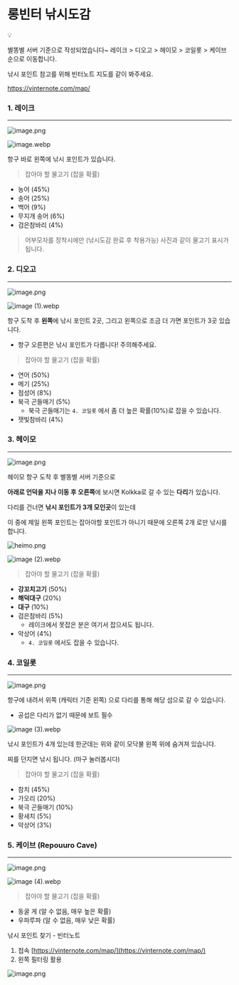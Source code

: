 # 롱빈터 낚시도감

<aside>
💡

별똥별 서버 기준으로 작성되었습니다~
레이크 > 디오고 > 헤이모 > 코일롯 > 케이브 순으로 이동합니다.

</aside>

낚시 포인트 참고를 위해 빈터노트 지도를 같이 봐주세요.

https://vinternote.com/map/

### 1. 레이크

---

![[image.png](image.png)](https://private-user-images.githubusercontent.com/182466807/369750631-cac842b8-a515-4674-87f7-d6b5f0f5ca24.png?jwt=eyJhbGciOiJIUzI1NiIsInR5cCI6IkpXVCJ9.eyJpc3MiOiJnaXRodWIuY29tIiwiYXVkIjoicmF3LmdpdGh1YnVzZXJjb250ZW50LmNvbSIsImtleSI6ImtleTUiLCJleHAiOjE3MjcwNjU4NTksIm5iZiI6MTcyNzA2NTU1OSwicGF0aCI6Ii8xODI0NjY4MDcvMzY5NzUwNjMxLWNhYzg0MmI4LWE1MTUtNDY3NC04N2Y3LWQ2YjVmMGY1Y2EyNC5wbmc_WC1BbXotQWxnb3JpdGhtPUFXUzQtSE1BQy1TSEEyNTYmWC1BbXotQ3JlZGVudGlhbD1BS0lBVkNPRFlMU0E1M1BRSzRaQSUyRjIwMjQwOTIzJTJGdXMtZWFzdC0xJTJGczMlMkZhd3M0X3JlcXVlc3QmWC1BbXotRGF0ZT0yMDI0MDkyM1QwNDI1NTlaJlgtQW16LUV4cGlyZXM9MzAwJlgtQW16LVNpZ25hdHVyZT00ZDAwM2M4OGIwNTQwNzRhYTZkYzJmMjhjNmY1ZTI4NGMwOWUwYzkxZGYyNWNhMDMzY2Q1NGUwMmM5MmZjMjNlJlgtQW16LVNpZ25lZEhlYWRlcnM9aG9zdCJ9.f_XdcSe9a9cbCUR4PjXTBajByLDPy0P5ybgTqm17xsk)

![[image.webp](image.webp)](https://private-user-images.githubusercontent.com/182466807/369751113-9b58db08-4a68-4041-865d-ca68669be94f.png?jwt=eyJhbGciOiJIUzI1NiIsInR5cCI6IkpXVCJ9.eyJpc3MiOiJnaXRodWIuY29tIiwiYXVkIjoicmF3LmdpdGh1YnVzZXJjb250ZW50LmNvbSIsImtleSI6ImtleTUiLCJleHAiOjE3MjcwNjU4NTksIm5iZiI6MTcyNzA2NTU1OSwicGF0aCI6Ii8xODI0NjY4MDcvMzY5NzUxMTEzLTliNThkYjA4LTRhNjgtNDA0MS04NjVkLWNhNjg2NjliZTk0Zi5wbmc_WC1BbXotQWxnb3JpdGhtPUFXUzQtSE1BQy1TSEEyNTYmWC1BbXotQ3JlZGVudGlhbD1BS0lBVkNPRFlMU0E1M1BRSzRaQSUyRjIwMjQwOTIzJTJGdXMtZWFzdC0xJTJGczMlMkZhd3M0X3JlcXVlc3QmWC1BbXotRGF0ZT0yMDI0MDkyM1QwNDI1NTlaJlgtQW16LUV4cGlyZXM9MzAwJlgtQW16LVNpZ25hdHVyZT0yMGViMWY2MDdiYzFiMWQwYTk4MTQyNDIxZWVhMzhhZjFjMWQ3MmQwNThiZmU0NWY1Y2I5MjM1YzRhYTYzMzdkJlgtQW16LVNpZ25lZEhlYWRlcnM9aG9zdCJ9.GgHVJ-reFG6M_qZOc2Rm2R3WcvJ8yh9YSP4AJkwS8FE)

항구 바로 왼쪽에 낚시 포인트가 있습니다.

> 잡아야 할 물고기 (잡을 확률)
> 
- 농어 (45%)
- 송어 (25%)
- 백어 (9%)
- 무지개 송어 (6%)
- 검은참바리 (4%)

> 어부모자를 장착시에만 (낚시도감 완료 후 착용가능) 사진과 같이 물고기 표시가 됩니다.
> 

### 2. 디오고

---

![[image.png](image%201.png)](https://private-user-images.githubusercontent.com/182466807/369750620-4c04ba2b-48e2-4910-ad4c-2a03fe78b481.png?jwt=eyJhbGciOiJIUzI1NiIsInR5cCI6IkpXVCJ9.eyJpc3MiOiJnaXRodWIuY29tIiwiYXVkIjoicmF3LmdpdGh1YnVzZXJjb250ZW50LmNvbSIsImtleSI6ImtleTUiLCJleHAiOjE3MjcwNjU4NTksIm5iZiI6MTcyNzA2NTU1OSwicGF0aCI6Ii8xODI0NjY4MDcvMzY5NzUwNjIwLTRjMDRiYTJiLTQ4ZTItNDkxMC1hZDRjLTJhMDNmZTc4YjQ4MS5wbmc_WC1BbXotQWxnb3JpdGhtPUFXUzQtSE1BQy1TSEEyNTYmWC1BbXotQ3JlZGVudGlhbD1BS0lBVkNPRFlMU0E1M1BRSzRaQSUyRjIwMjQwOTIzJTJGdXMtZWFzdC0xJTJGczMlMkZhd3M0X3JlcXVlc3QmWC1BbXotRGF0ZT0yMDI0MDkyM1QwNDI1NTlaJlgtQW16LUV4cGlyZXM9MzAwJlgtQW16LVNpZ25hdHVyZT04ZWVhYTU0Njc0ODhmZmQxODYwMTA0OWFiYTRiZGQ5ZjhjOTZjYTM0ZTNkMDdhNGMzZTNkYzdhZmE0YzRlZTI3JlgtQW16LVNpZ25lZEhlYWRlcnM9aG9zdCJ9.JN-nYYVi0x4XYxo-OhfznrEHKGHrYVOS-a5A6_XMcOo)

![[image (1).webp](image_(1).webp)](https://private-user-images.githubusercontent.com/182466807/369751101-55db6108-60d5-4242-b456-0066f601f124.png?jwt=eyJhbGciOiJIUzI1NiIsInR5cCI6IkpXVCJ9.eyJpc3MiOiJnaXRodWIuY29tIiwiYXVkIjoicmF3LmdpdGh1YnVzZXJjb250ZW50LmNvbSIsImtleSI6ImtleTUiLCJleHAiOjE3MjcwNjU4NTksIm5iZiI6MTcyNzA2NTU1OSwicGF0aCI6Ii8xODI0NjY4MDcvMzY5NzUxMTAxLTU1ZGI2MTA4LTYwZDUtNDI0Mi1iNDU2LTAwNjZmNjAxZjEyNC5wbmc_WC1BbXotQWxnb3JpdGhtPUFXUzQtSE1BQy1TSEEyNTYmWC1BbXotQ3JlZGVudGlhbD1BS0lBVkNPRFlMU0E1M1BRSzRaQSUyRjIwMjQwOTIzJTJGdXMtZWFzdC0xJTJGczMlMkZhd3M0X3JlcXVlc3QmWC1BbXotRGF0ZT0yMDI0MDkyM1QwNDI1NTlaJlgtQW16LUV4cGlyZXM9MzAwJlgtQW16LVNpZ25hdHVyZT0wOGVlNmY2MjY2YmJiYmFhMmIzNWVmNDgzMDQ5MGJhMzRhNWY4ZTdlYjU3ZjBkOWMxOTI0ODhlODM4OWVmZWYwJlgtQW16LVNpZ25lZEhlYWRlcnM9aG9zdCJ9.J_f2Y3SC92nrOJyyruTBoksUA3bmxxPs3KhT3GnNBfI)

항구 도착 후 **왼쪽**에 낚시 포인트 2곳, 그리고 왼쪽으로 조금 더 가면 포인트가 3곳 있습니다.

- 항구 오른편은 낚시 포인트가 다릅니다! 주의해주세요.

> 잡아야 할 물고기 (잡을 확률)
> 
- 연어 (50%)
- 메기 (25%)
- 점성어 (8%)
- 북극 곤들매기 (5%)
    - 북극 곤들매기는 `4. 코일롯` 에서 좀 더 높은 확률(10%)로 잡을 수 있습니다.
- 잿빛참바리 (4%)

### 3. 헤이모

---

![[image.png](image%202.png)](https://private-user-images.githubusercontent.com/182466807/369750625-f3a23fdc-c1e9-42ae-b2d0-17e8f2c322fa.png?jwt=eyJhbGciOiJIUzI1NiIsInR5cCI6IkpXVCJ9.eyJpc3MiOiJnaXRodWIuY29tIiwiYXVkIjoicmF3LmdpdGh1YnVzZXJjb250ZW50LmNvbSIsImtleSI6ImtleTUiLCJleHAiOjE3MjcwNjU4NTksIm5iZiI6MTcyNzA2NTU1OSwicGF0aCI6Ii8xODI0NjY4MDcvMzY5NzUwNjI1LWYzYTIzZmRjLWMxZTktNDJhZS1iMmQwLTE3ZThmMmMzMjJmYS5wbmc_WC1BbXotQWxnb3JpdGhtPUFXUzQtSE1BQy1TSEEyNTYmWC1BbXotQ3JlZGVudGlhbD1BS0lBVkNPRFlMU0E1M1BRSzRaQSUyRjIwMjQwOTIzJTJGdXMtZWFzdC0xJTJGczMlMkZhd3M0X3JlcXVlc3QmWC1BbXotRGF0ZT0yMDI0MDkyM1QwNDI1NTlaJlgtQW16LUV4cGlyZXM9MzAwJlgtQW16LVNpZ25hdHVyZT00YzA3NTE4MTkxZTk0Yjg3N2E1NTUyNWJmYzg5Yjc4OGRlMGVhMjg4MzFhNGI4NTc5ODY1ZGZlZTdmZDAxNTNiJlgtQW16LVNpZ25lZEhlYWRlcnM9aG9zdCJ9.F3uB8B2pNoJ7zfvKJ20pA481olVWLDRNlXoBwv1SUKc)

헤이모 항구 도착 후 별똥별 서버 기준으로

**아래로 언덕을 지나 이동 후 오른쪽**에 보시면 Kolkka로 갈 수 있는 **다리**가 있습니다.

다리를 건너면 **낚시 포인트가 3개 모인곳**이 있는데

이 중에 제일 왼쪽 포인트는 잡아야할 포인트가 아니기 때문에 오른쪽 2개 로만 낚시를 합니다.

![heimo.png](heimo.png)

![image (2).webp](image_(2).webp)

> 잡아야 할 물고기 (잡을 확률)
> 
- **강꼬치고기** (50%)
- **해덕대구** (20%)
- **대구** (10%)
- 검은참바리 (5%)
    - 레이크에서 못잡은 분은 여기서 잡으셔도 됩니다.
- 악상어 (4%)
    - `4. 코일롯` 에서도 잡을 수 있습니다.

### 4. 코일롯

---

![image.png](image%203.png)

항구에 내려서 위쪽 (캐릭터 기준 왼쪽) 으로 다리를 통해 해당 섬으로 갈 수 있습니다. 

- 공섭은 다리가 없기 때문에 보트 필수

![image (3).webp](image_(3).webp)

낚시 포인트가 4개 있는데 한군데는 위와 같이 모닥불 왼쪽 위에 숨겨져 있습니다.

찌를 던지면 낚시 됩니다. (마구 눌러봅시다)

> 잡아야 할 물고기 (잡을 확률)
> 
- 참치 (45%)
- 가오리 (20%)
- 북극 곤들매기 (10%)
- 황새치 (5%)
- 악상어 (3%)

### 5. 케이브 (Repouuro Cave)

---

![image.png](image%204.png)

![image (4).webp](image_(4).webp)

> 잡아야 할 물고기 (잡을 확률)
> 
- 동굴 게 (알 수 없음, 매우 높은 확률)
- 우파루파 (알 수 없음, 매우 낮은 확률)

낚시 포인트 찾기 - 빈터노트

1. 접속 [https://vinternote.com/map/](https://vinternote.com/map/)
2. 왼쪽 필터링 활용

![image.png](image%205.png)
